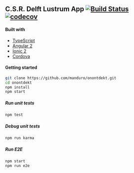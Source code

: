 ## C.S.R. Delft Lustrum App [![Build Status](https://travis-ci.com/Manduro/onontdekt.svg?token=hm6pqBAe64WRedHrZM5w&branch=master)](https://travis-ci.com/Manduro/onontdekt) [![codecov](https://codecov.io/gh/Manduro/onontdekt/branch/master/graph/badge.svg?token=OGsO80I2oh)](https://codecov.io/gh/Manduro/onontdekt)


#### Built with
* [TypeScript](https://typescriptlang.org)
* [Angular 2](https://angular.io)
* [Ionic 2](http://ionicframework.com)
* [Cordova](https://cordova.apache.org)

#### Getting started

```bash
git clone https://github.com/manduro/onontdekt.git
cd onontdekt
npm install
npm start
```

##### Run unit tests
```bash
npm test
```

##### Debug unit tests
```bash
npm run karma
```

##### Run E2E
```bash
npm start
npm run e2e
```
